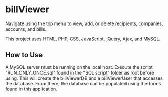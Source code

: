 # billViewer

Navigate using the top menu to view, add, or delete recipients, companies, accounts, and bills.

This project uses HTML, PHP, CSS, JavaScript, jQuery, Ajax, and MySQL.

How to Use
--------------------
A MySQL server must be running on the local host. Execute the script "RUN_ONLY_ONCE.sql" 
found in the "SQL script" folder as root before using. This will create the billViewerDB 
and a billViewerUser that accesses the database. From there, the database can be populated 
using the forms found in this application.
